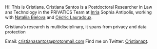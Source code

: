 Hi! This is Cristiana. 
Cristiana Santos is a Postdoctoral Researcher in Law ans Technology in the PRIVATICS Team at [Inria](https://www.inria.fr/en) Sophia Antipolis, working with [Nataliia Bielova](http://www-sop.inria.fr/members/Nataliia.Bielova/) and [Cédric Lauradoux](https://planete.inrialpes.fr/~lauradou/).

Cristiana’s research is multidisciplinary, it spans from privacy and data protection

Email: cristianasantos@protonmail.com
Find me on Twitter: [Cristianapt](https://twitter.com/cristianapt?lang=en).
